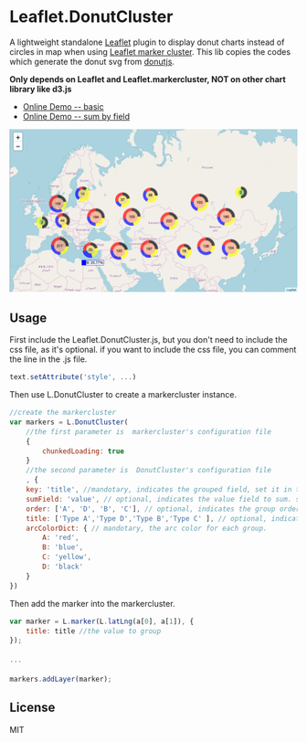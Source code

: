 Leaflet.DonutCluster
=====================

A lightweight standalone [Leaflet](https://leafletjs.com)  plugin to display donut charts instead of circles in map when using [Leaflet marker cluster](https://github.com/Leaflet/Leaflet.markercluster). This lib copies the codes which generate the donut svg from [donutjs](https://github.com/finom/donutjs).


**Only depends on Leaflet and Leaflet.markercluster, NOT on other chart library like d3.js**

- [Online Demo -- basic](https://jsfiddle.net/b43c1xkf/1/embedded/result,html/)
- [Online Demo -- sum by field](https://jsfiddle.net/mfxd015b/3/embedded/result,html/)

![cluster map example](screenshot.png)



## Usage
First include the Leaflet.DonutCluster.js, but you don't need to include the css file, as it's optional. if you want to include the css file, you can comment the line in the .js file. 
```javascript
text.setAttribute('style', ...)
```
Then use L.DonutCluster to create a markercluster instance.
```javascript
//create the markercluster
var markers = L.DonutCluster(
    //the first parameter is  markercluster's configuration file
    {
        chunkedLoading: true
    }
    //the second parameter is  DonutCluster's configuration file
    , {
    key: 'title', //mandotary, indicates the grouped field, set it in the options of marker
    sumField: 'value', // optional, indicates the value field to sum. set it in the options of marker
    order: ['A', 'D', 'B', 'C'], // optional, indicates the group order.
    title: ['Type A','Type D','Type B','Type C' ], // optional, indicates the group title, when it is an array, the order option must be specified. or use an object.{A:'Type A',D: 'Type D',B:'Type B',C:'Type C' }
    arcColorDict: { // mandotary, the arc color for each group.
        A: 'red',
        B: 'blue',
        C: 'yellow',
        D: 'black'
    }
})
```
Then add the marker into the markercluster.
```javascript
var marker = L.marker(L.latLng(a[0], a[1]), {
    title: title //the value to group
});

...

markers.addLayer(marker);
```

## License

MIT